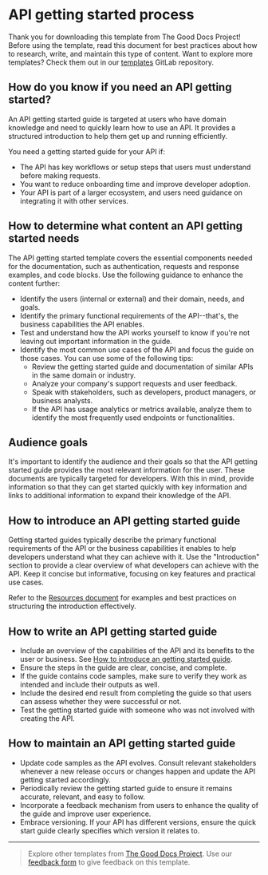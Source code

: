 # API getting started process

Thank you for downloading this template from The Good Docs Project! Before using the template, read this document for best practices about how to research, write, and maintain this type of content. Want to explore more templates? Check them out in our [templates](https://gitlab.com/tgdp/templates) GitLab repository.

## How do you know if you need an API getting started?

An API getting started guide is targeted at users who have domain knowledge and need to quickly learn how to use an API. It provides a structured introduction to help them get up and running efficiently.

You need a getting started guide for your API if:

* The API has key workflows or setup steps that users must understand before making requests.  
* You want to reduce onboarding time and improve developer adoption.  
* Your API is part of a larger ecosystem, and users need guidance on integrating it with other services.

## How to determine what content an API getting started needs

The API getting started template covers the essential components needed for the documentation, such as authentication, requests and response examples, and code blocks. Use the following guidance to enhance the content further:

* Identify the users (internal or external) and their domain, needs, and goals.  
* Identify the primary functional requirements of the API--that's, the business capabilities the API enables.  
* Test and understand how the API works yourself to know if you're not leaving out important information in the guide.  
* Identify the most common use cases of the API and focus the guide on those cases. You can use some of the following tips:  
  * Review the getting started guide and documentation of similar APIs in the same domain or industry.  
  * Analyze your company's support requests and user feedback.  
  * Speak with stakeholders, such as developers, product managers, or business analysts.  
  * If the API has usage analytics or metrics available, analyze them to identify the most frequently used endpoints or functionalities.

## Audience goals

It's important to identify the audience and their goals so that the API getting started guide provides the most relevant information for the user. These documents are typically targeted for developers. With this in mind, provide information so that they can get started quickly with key information and links to additional information to expand their knowledge of the API.

## How to introduce an API getting started guide

Getting started guides typically describe the primary functional requirements of the API or the business capabilities it enables to help developers understand what they can achieve with it. Use the "Introduction" section to provide a clear overview of what developers can achieve with the API. Keep it concise but informative, focusing on key features and practical use cases.

Refer to the [Resources document](https://docs.google.com/document/d/1s__uFWhkMwWy5qKqTXY4gDaJvC62wCuz499dnC_YyRY/edit?tab=t.0#heading=h.utjrcnv3sr22) for examples and best practices on structuring the introduction effectively.

## How to write an API getting started guide

* Include an overview of the capabilities of the API and its benefits to the user or business. See [How to introduce an getting started guide](#how-to-introduce-an-api-getting-started-guide).  
* Ensure the steps in the guide are clear, concise, and complete.  
* If the guide contains code samples, make sure to verify they work as intended and include their outputs as well.  
* Include the desired end result from completing the guide so that users can assess whether they were successful or not.
* Test the getting started guide with someone who was not involved with creating the API.

## How to maintain an API getting started guide

* Update code samples as the API evolves. Consult relevant stakeholders whenever a new release occurs or changes happen and update the API getting started accordingly.  
* Periodically review the getting started guide to ensure it remains accurate, relevant, and easy to follow.
* Incorporate a feedback mechanism from users to enhance the quality of the guide and improve user experience.  
* Embrace versioning. If your API has different versions, ensure the quick start guide clearly specifies which version it relates to.

---

> Explore other templates from [The Good Docs Project](https://gitlab.com/tgdp/templates). Use our [feedback form](https://thegooddocsproject.dev/feedback/) to give feedback on this template.
